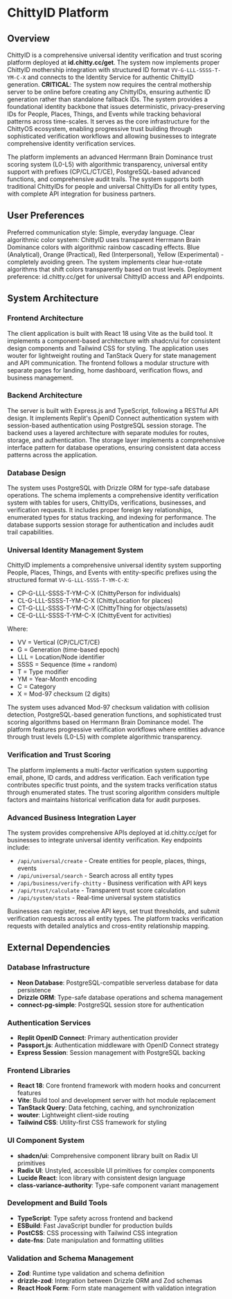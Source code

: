 # ChittyID Platform

## Overview

ChittyID is a comprehensive universal identity verification and trust scoring platform deployed at **id.chitty.cc/get**. The system now implements proper ChittyID mothership integration with structured ID format `VV-G-LLL-SSSS-T-YM-C-X` and connects to the Identity Service for authentic ChittyID generation. **CRITICAL**: The system now requires the central mothership server to be online before creating any ChittyIDs, ensuring authentic ID generation rather than standalone fallback IDs. The system provides a foundational identity backbone that issues deterministic, privacy-preserving IDs for People, Places, Things, and Events while tracking behavioral patterns across time-scales. It serves as the core infrastructure for the ChittyOS ecosystem, enabling progressive trust building through sophisticated verification workflows and allowing businesses to integrate comprehensive identity verification services.

The platform implements an advanced Herrmann Brain Dominance trust scoring system (L0-L5) with algorithmic transparency, universal entity support with prefixes (CP/CL/CT/CE), PostgreSQL-based advanced functions, and comprehensive audit trails. The system supports both traditional ChittyIDs for people and universal ChittyIDs for all entity types, with complete API integration for business partners.

## User Preferences

Preferred communication style: Simple, everyday language.
Clear algorithmic color system: ChittyID uses transparent Herrmann Brain Dominance colors with algorithmic rainbow cascading effects. Blue (Analytical), Orange (Practical), Red (Interpersonal), Yellow (Experimental) - completely avoiding green. The system implements clear hue-rotate algorithms that shift colors transparently based on trust levels.
Deployment preference: id.chitty.cc/get for universal ChittyID access and API endpoints.

## System Architecture

### Frontend Architecture
The client application is built with React 18 using Vite as the build tool. It implements a component-based architecture with shadcn/ui for consistent design components and Tailwind CSS for styling. The application uses wouter for lightweight routing and TanStack Query for state management and API communication. The frontend follows a modular structure with separate pages for landing, home dashboard, verification flows, and business management.

### Backend Architecture
The server is built with Express.js and TypeScript, following a RESTful API design. It implements Replit's OpenID Connect authentication system with session-based authentication using PostgreSQL session storage. The backend uses a layered architecture with separate modules for routes, storage, and authentication. The storage layer implements a comprehensive interface pattern for database operations, ensuring consistent data access patterns across the application.

### Database Design
The system uses PostgreSQL with Drizzle ORM for type-safe database operations. The schema implements a comprehensive identity verification system with tables for users, ChittyIDs, verifications, businesses, and verification requests. It includes proper foreign key relationships, enumerated types for status tracking, and indexing for performance. The database supports session storage for authentication and includes audit trail capabilities.

### Universal Identity Management System
ChittyID implements a comprehensive universal identity system supporting People, Places, Things, and Events with entity-specific prefixes using the structured format `VV-G-LLL-SSSS-T-YM-C-X`:
- CP-G-LLL-SSSS-T-YM-C-X (ChittyPerson for individuals)
- CL-G-LLL-SSSS-T-YM-C-X (ChittyLocation for places)
- CT-G-LLL-SSSS-T-YM-C-X (ChittyThing for objects/assets)
- CE-G-LLL-SSSS-T-YM-C-X (ChittyEvent for activities)

Where:
- VV = Vertical (CP/CL/CT/CE)
- G = Generation (time-based epoch)
- LLL = Location/Node identifier
- SSSS = Sequence (time + random)
- T = Type modifier
- YM = Year-Month encoding  
- C = Category
- X = Mod-97 checksum (2 digits)

The system uses advanced Mod-97 checksum validation with collision detection, PostgreSQL-based generation functions, and sophisticated trust scoring algorithms based on Herrmann Brain Dominance model. The platform features progressive verification workflows where entities advance through trust levels (L0-L5) with complete algorithmic transparency.

### Verification and Trust Scoring
The platform implements a multi-factor verification system supporting email, phone, ID cards, and address verification. Each verification type contributes specific trust points, and the system tracks verification status through enumerated states. The trust scoring algorithm considers multiple factors and maintains historical verification data for audit purposes.

### Advanced Business Integration Layer
The system provides comprehensive APIs deployed at id.chitty.cc/get for businesses to integrate universal identity verification. Key endpoints include:
- `/api/universal/create` - Create entities for people, places, things, events
- `/api/universal/search` - Search across all entity types
- `/api/business/verify-chitty` - Business verification with API keys
- `/api/trust/calculate` - Transparent trust score calculation
- `/api/system/stats` - Real-time universal system statistics

Businesses can register, receive API keys, set trust thresholds, and submit verification requests across all entity types. The platform tracks verification requests with detailed analytics and cross-entity relationship mapping.

## External Dependencies

### Database Infrastructure
- **Neon Database**: PostgreSQL-compatible serverless database for data persistence
- **Drizzle ORM**: Type-safe database operations and schema management
- **connect-pg-simple**: PostgreSQL session store for authentication

### Authentication Services
- **Replit OpenID Connect**: Primary authentication provider
- **Passport.js**: Authentication middleware with OpenID Connect strategy
- **Express Session**: Session management with PostgreSQL backing

### Frontend Libraries
- **React 18**: Core frontend framework with modern hooks and concurrent features
- **Vite**: Build tool and development server with hot module replacement
- **TanStack Query**: Data fetching, caching, and synchronization
- **wouter**: Lightweight client-side routing
- **Tailwind CSS**: Utility-first CSS framework for styling

### UI Component System
- **shadcn/ui**: Comprehensive component library built on Radix UI primitives
- **Radix UI**: Unstyled, accessible UI primitives for complex components
- **Lucide React**: Icon library with consistent design language
- **class-variance-authority**: Type-safe component variant management

### Development and Build Tools
- **TypeScript**: Type safety across frontend and backend
- **ESBuild**: Fast JavaScript bundler for production builds
- **PostCSS**: CSS processing with Tailwind CSS integration
- **date-fns**: Date manipulation and formatting utilities

### Validation and Schema Management
- **Zod**: Runtime type validation and schema definition
- **drizzle-zod**: Integration between Drizzle ORM and Zod schemas
- **React Hook Form**: Form state management with validation integration